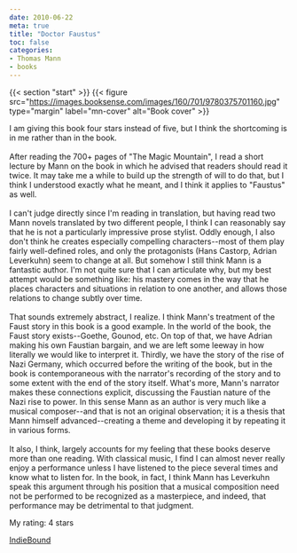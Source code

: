 ```yaml
---
date: 2010-06-22
meta: true
title: "Doctor Faustus"
toc: false
categories:
- Thomas Mann
- books
---
```


{{< section "start" >}}
{{< figure src="https://images.booksense.com/images/160/701/9780375701160.jpg" type="margin" label="mn-cover" alt="Book cover" >}}

I am giving this book four stars instead of five, but I think the shortcoming is in me rather than in the book.<br /><br />After reading the 700+ pages of "The Magic Mountain", I read a short lecture by Mann on the book in which he advised that readers should read it twice. It may take me a while to build up the strength of will to do that, but I think I understood exactly what he meant, and I think it applies to "Faustus" as well. <br /><br />I can't judge directly since I'm reading in translation, but having read two Mann novels translated by two different people, I think I can reasonably say that he is not a particularly impressive prose stylist. Oddly enough, I also don't think he creates especially compelling characters--most of them play fairly well-defined roles, and only the protagonists (Hans Castorp, Adrian Leverkuhn) seem to change at all. But somehow I still think Mann is a fantastic author. I'm not quite sure that I can articulate why, but my best attempt would be something like: his mastery comes in the way that he places characters and situations in relation to one another, and allows those relations to change subtly over time. <br /><br />That sounds extremely abstract, I realize. I think Mann's treatment of the Faust story in this book is a good example. In the world of the book, the Faust story exists--Goethe, Gounod, etc. On top of that, we have Adrian making his own Faustian bargain, and we are left some leeway in how literally we would like to interpret it. Thirdly, we have the story of the rise of Nazi Germany, which occurred before the writing of the book, but in the book is contemporaneous with the narrator's recording of the story and to some extent with the end of the story itself. What's more, Mann's narrator makes these connections explicit, discussing the Faustian nature of the Nazi rise to power. In this sense Mann as an author is very much like a musical composer--and that is not an original observation; it is a thesis that Mann himself advanced--creating a theme and developing it by repeating it in various forms. <br /><br />It also, I think, largely accounts for my feeling that these books deserve more than one reading. With classical music, I find I can almost never really enjoy a performance unless I have listened to the piece several times and know what to listen for. In the book, in fact, I think Mann has Leverkuhn speak this argument through his position that a musical composition need not be performed to be recognized as a masterpiece, and indeed, that performance may be detrimental to that judgment.<br />

My rating: 4 stars  

[IndieBound](https://www.indiebound.org/book/9780375701160)
